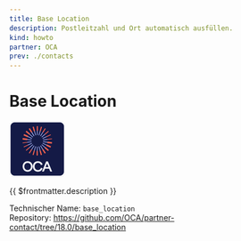 ```yaml
---
title: Base Location
description: Postleitzahl und Ort automatisch ausfüllen.
kind: howto
partner: OCA
prev: ./contacts
---
```


# Base Location

![icon_oca_app](attachments/icon_oca_app.png)

{{ $frontmatter.description }}

Technischer Name: `base_location`\
Repository: <https://github.com/OCA/partner-contact/tree/18.0/base_location>
